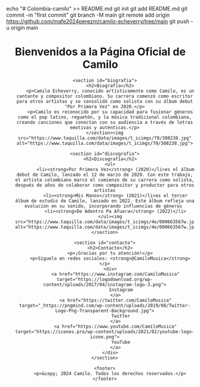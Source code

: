 echo "# Colombia-camilo" >> README.md
git init
git add README.md
git commit -m "first commit"
git branch -M main
git remote add origin https://github.com/mafe2024perezm/camilo-echeverry/tree/main
git push -u origin main
<!DOCTYPE html>
<html lang="es">
<head>
    <meta charset="UTF-8">
    <meta name="viewport" content="width=device-width, initial-scale=1.0">
    <meta http-equiv="X-UA-Compatible" content="ie=edge">
    <title>Camilo - Página Oficial</title>
    <link rel="stylesheet" href="style.css">
</head>
<body>
    <header>
        <h1>Bienvenidos a la Página Oficial de Camilo</h1>
        <nav>
            <ul>

    <section id="biografia">
        <h2>Biografía</h2>
        <p>Camilo Echeverry, conocido artísticamente como Camilo, es un cantante y compositor colombiano. Su carrera comenzó como escritor para otros artistas y se consolidó como solista con su álbum debut "Por Primera Vez" en 2020.</p>
        <p>Camilo es reconocido por su capacidad para fusionar géneros como el pop latino, reguetón, y la música tradicional colombiana, creando canciones que conectan con su audiencia a través de letras emotivas y auténticas.</p>
    </section><img src="https://www.taquilla.com/data/images/t_icimgs/70/308238.jpg" alt="https://www.taquilla.com/data/images/t_icimgs/70/308238.jpg">

    <section id="discografia">
        <h2>Discografía</h2>
        <ul>
            <li><strong>Por Primera Vez</strong> (2020)</li>es el álbum debut de Camilo, lanzado el 12 de marzo de 2020. Con este trabajo, el artista colombiano marcó el comienzo de su carrera como solista, después de años de colaborar como compositor y productor para otros artistas
            <li><strong>Mis Manos</strong> (2021)</li>es el tercer álbum de estudio de Camilo, lanzado en 2022. Este álbum refleja una evolución en su sonido, incorporando influencias de géneros 
            <li><strong>De Adentro Pa Afuera</strong> (2022)</li>
        </ul><img src="https://www.taquilla.com/data/images/t_icimgs/4e/000663567w.jpg" alt="https://www.taquilla.com/data/images/t_icimgs/4e/000663567w.jpg">
    </section>

    <section id="contacto">
        <h2>Contacto</h2>
        <p>¡Gracias por tu atención!</p>
        <p>Síguelo en redes sociales: <strong>@CamiloMusica</strong></p>
        <div>
            <a href="https://www.instagram.com/CamiloMusica" target="https://logodownload.org/wp-content/uploads/2017/04/instagram-logo-3.png">
                Instagram
            </a>
            <a href="https://twitter.com/CamiloMusica" target="_https://pngmind.com/wp-content/uploads/2019/08/Twitter-Logo-Png-Transparent-Background.jpg">
                Twitter
            </a>
            <a href="https://www.youtube.com/CamiloMusica" target="https://icones.pro/wp-content/uploads/2021/02/youtube-logo-icone.png">
                YouTube
            </a>
        </div>
    </section>

    <footer>
        <p>&copy; 2024 Camilo. Todos los derechos reservados.</p>
    </footer>
</body>
</html>
